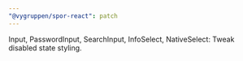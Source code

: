 ```yaml
---
"@vygruppen/spor-react": patch
---
```


Input, PasswordInput, SearchInput, InfoSelect, NativeSelect: Tweak disabled state styling.
